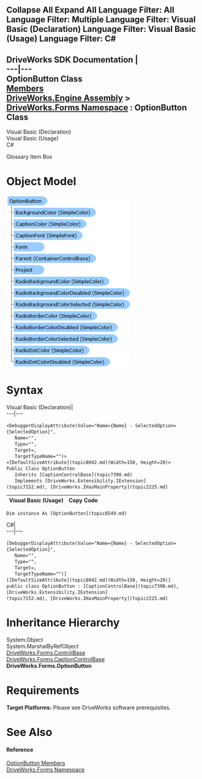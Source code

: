 Collapse All Expand All Language Filter: All  Language Filter: Multiple  Language Filter: Visual Basic (Declaration) Language Filter: Visual Basic (Usage) Language Filter: C#  
---  
DriveWorks SDK Documentation  |   
---|---  
OptionButton Class   
[Members](topic8550.md)   
[DriveWorks.Engine Assembly](topic2156.md) > [DriveWorks.Forms Namespace](topic7266.md) : OptionButton Class  
---  
  
Visual Basic (Declaration)    
Visual Basic (Usage)    
C# 

Glossary Item Box

# Object Model

![](dotnetdiagramimages/image427.png)

# Syntax

Visual Basic (Declaration)|   
---|---  
      
    
    <DebuggerDisplayAttribute(Value="Name={Name} - SelectedOption={SelectedOption}", 
       Name="", 
       Type="", 
       Target=, 
       TargetTypeName="")>
    <[DefaultSizeAttribute](topic8042.md)(Width=150, Height=20)>
    Public Class OptionButton 
       Inherits [CaptionControlBase](topic7390.md)
       Implements [DriveWorks.Extensibility.IExtension](topic7152.md), [DriveWorks.IHasMainProperty](topic2225.md)   
  
Visual Basic (Usage)| Copy Code  
---|---  
      
    
    Dim instance As [OptionButton](topic8549.md)  
  
C#|   
---|---  
      
    
    [DebuggerDisplayAttribute(Value="Name={Name} - SelectedOption={SelectedOption}", 
       Name="", 
       Type="", 
       Target=, 
       TargetTypeName="")]
    [[DefaultSizeAttribute](topic8042.md)(Width=150, Height=20)]
    public class OptionButton : [CaptionControlBase](topic7390.md), [DriveWorks.Extensibility.IExtension](topic7152.md), [DriveWorks.IHasMainProperty](topic2225.md)    
  
# Inheritance Hierarchy

System.Object  
System.MarshalByRefObject  
[DriveWorks.Forms.ControlBase](topic7698.md)  
[DriveWorks.Forms.CaptionControlBase](topic7390.md)  
**DriveWorks.Forms.OptionButton**  


# Requirements

**Target Platforms:** Please see DriveWorks software prerequisites.

# See Also

#### Reference

[OptionButton Members](topic8550.md)   
[DriveWorks.Forms Namespace](topic7266.md)



